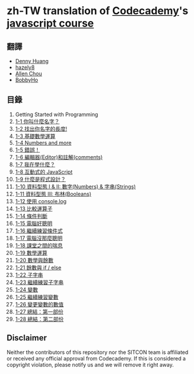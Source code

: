 zh-TW translation of [Codecademy](http://www.codecademy.com/)'s [javascript course](https://codecademy.com/learn/javascript)
===========================================================================

翻譯
----

* [Denny Huang](https://github.com/denny0223)
* [hazely8](https://github.com/hazely8)
* [Allen Chou](https://github.com/s3131212)
* [BobbyHo](https://github.com/bobby1030)


目錄
----
1. Getting Started with Programming
  1. [1-1 你叫什麼名字？](1-1_what-is-your-name.md)
  2. [1-2 找出你名字的長度!](1-2_Discover-the-length.md)
  3. [1-3 基礎數學運算](1-3_Basic-math.md)
  4. [1-4 Numbers and more](1-4_Numbers-and-more.md)
  5. [1-5 錯誤！](1-5_Error-does-not-compute.md)
  6. [1-6 編輯器(Editor)和註解(comments)](1-6_Editor-and-comments.md)
  7. [1-7 我在學什麼？](1-7_What-am-I-learning.md)
  8. [1-8 互動式的 JavaScript](1-8_Interactive-JavaScript.md)
  9. [1-9 什麼是程式設計？](1-9_What-is-programming.md)
  10. [1-10 資料型態 I & II: 數字(Numbers) & 字串(Strings)](1-10_Data-Types-I-and-II-Numbers-and-Strings.md)
  11. [1-11 資料型態 III: 布林(Booleans)](1-11_Data-Type-III-Booleans.md)
  12. [1-12 使用 console.log](1-12_Using_console_log.md)
  13. [1-13 比較運算子](1-13_comparisons.md)
  14. [1-14 條件判斷](1-14_decisions_decisions.md)
  15. [1-15 電腦好聰明](1-15_computers_are_smart.md)
  16. [1-16 繼續練習條件式](1-16_more_practice_with_conditionals.md)
  17. [1-17 電腦沒那麼聰明](1-17_computers_arent_that_smart.md)
  18. [1-18 課堂之間的喘息](1-18_mid_lesson_breather.md)
  19. [1-19 數學運算](1-19_math.md)
  20. [1-20 數學與餘數](1-20_math_and_the_modulo.md)
  21. [1-21 餘數與 if / else](1-21_modulo_and_if_else.md)
  22. [1-22 子字串](1-22_substrings.md)
  23. [1-23 繼續練習子字串](1-23_more_substring_practice.md)
  24. [1-24 變數](1-24_variables.md)
  25. [1-25 繼續練習變數](1-25_more_variable_practice.md)
  26. [1-26 變更變數的數值](1-26_change_variable_values.md)
  27. [1-27 總結：第一部份](1-27_conclusion_part_1.md)
  28. [1-28 總結：第二部份](1-28_conclusion_part_2.md)

Disclaimer
----------
Neither the contributors of this repository nor the SITCON team is affiliated or received any official approval from Codecademy.
If this is considered a copyright violation, please notify us and we will remove it right away.
